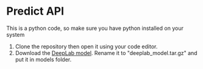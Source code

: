 <h1>Predict API</h1>

This is a python code, so make sure you have python installed on your system

  1. Clone the repository then open it using your code editor.
  2. Download the [DeepLab model](http://download.tensorflow.org/models/deeplabv3_pascal_trainval_2018_01_04.tar.gz). Rename it to "deeplab_model.tar.gz" and put it in models folder.
